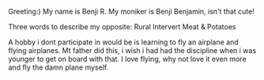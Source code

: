 Greeting:) My name is Benji R. My moniker is Benji Benjamin, isn't that cute!

Three words to describe my opposite:
Rural
Intervert
Meat & Potatoes

A hobby i dont participate in would be is learning to fly an airplane and flying airplanes. Mt father did this, i wish i had had the discipline when i was younger to get on board with that. I love flying, why not love it even more and fly the damn plane myself. 

